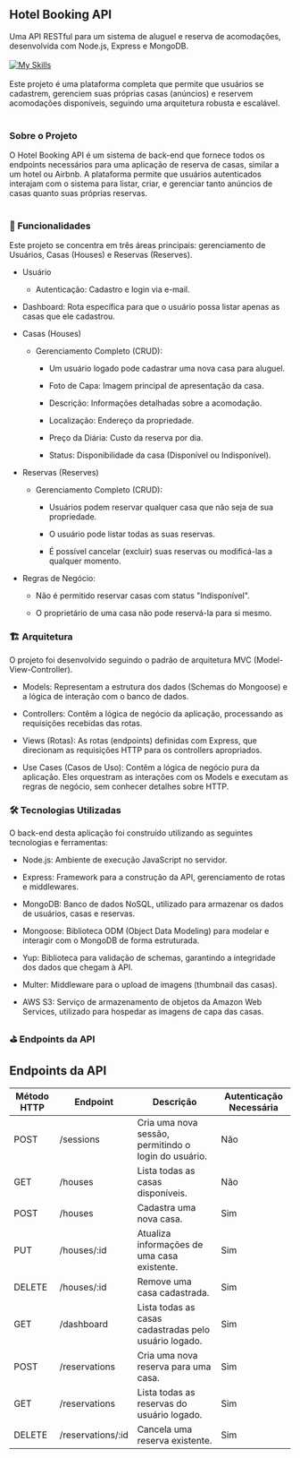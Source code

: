 ## Hotel Booking API
Uma API RESTful para um sistema de aluguel e reserva de acomodações, desenvolvida com Node.js, Express e MongoDB. <br> <br>
[![My Skills](https://skillicons.dev/icons?i=js,nodejs,express,mongodb,aws)](https://skillicons.dev) <br> <br>
Este projeto é uma plataforma completa que permite que usuários se cadastrem, gerenciem suas próprias casas (anúncios) e reservem acomodações disponíveis, seguindo uma arquitetura robusta e escalável. <br><br>

### Sobre o Projeto
O Hotel Booking API é um sistema de back-end que fornece todos os endpoints necessários para uma aplicação de reserva de casas, similar a um hotel ou Airbnb. A plataforma permite que usuários autenticados interajam com o sistema para listar, criar, e gerenciar tanto anúncios de casas quanto suas próprias reservas. <br><br>

### 🚀 Funcionalidades
Este projeto se concentra em três áreas principais: gerenciamento de Usuários, Casas (Houses) e Reservas (Reserves).

- Usuário <br>
   - Autenticação: Cadastro e login via e-mail.

- Dashboard: Rota específica para que o usuário possa listar apenas as casas que ele cadastrou. <br>

- Casas (Houses) <br>
  - Gerenciamento Completo (CRUD):

     - Um usuário logado pode cadastrar uma nova casa para aluguel.


    - Foto de Capa: Imagem principal de apresentação da casa.
      
    -  Descrição: Informações detalhadas sobre a acomodação.
      
    -  Localização: Endereço da propriedade.
      
    -  Preço da Diária: Custo da reserva por dia.
      
    -  Status: Disponibilidade da casa (Disponível ou Indisponível).

- Reservas (Reserves) <br>
   - Gerenciamento Completo (CRUD):

      - Usuários podem reservar qualquer casa que não seja de sua propriedade.
      
      -  O usuário pode listar todas as suas reservas.
      
      -  É possível cancelar (excluir) suas reservas ou modificá-las a qualquer momento.

- Regras de Negócio:

    - Não é permitido reservar casas com status "Indisponível".
    
    - O proprietário de uma casa não pode reservá-la para si mesmo.

### 🏗️ Arquitetura <br>
   O projeto foi desenvolvido seguindo o padrão de arquitetura MVC (Model-View-Controller).
  
  - Models: Representam a estrutura dos dados (Schemas do Mongoose) e a lógica de interação com o banco de dados.
  
  - Controllers: Contêm a lógica de negócio da aplicação, processando as requisições recebidas das rotas.
  
  - Views (Rotas): As rotas (endpoints) definidas com Express, que direcionam as requisições HTTP para os controllers apropriados.
    
  - Use Cases (Casos de Uso): Contêm a lógica de negócio pura da aplicação. Eles orquestram as interações com os Models e executam as regras de negócio, sem conhecer detalhes sobre HTTP.

### 🛠️ Tecnologias Utilizadas
O back-end desta aplicação foi construído utilizando as seguintes tecnologias e ferramentas:

 - Node.js: Ambiente de execução JavaScript no servidor.
  
 - Express: Framework para a construção da API, gerenciamento de rotas e middlewares.
  
 - MongoDB: Banco de dados NoSQL, utilizado para armazenar os dados de usuários, casas e reservas.
  
 - Mongoose: Biblioteca ODM (Object Data Modeling) para modelar e interagir com o MongoDB de forma estruturada.
  
 - Yup: Biblioteca para validação de schemas, garantindo a integridade dos dados que chegam à API.
  
 - Multer: Middleware para o upload de imagens (thumbnail das casas).

 - AWS S3: Serviço de armazenamento de objetos da Amazon Web Services, utilizado para hospedar as imagens de capa das casas.
  
  

### ⛳ Endpoints da API
## Endpoints da API

| Método HTTP | Endpoint      | Descrição                                               | Autenticação Necessária |
|-------------|---------------|---------------------------------------------------------|--------------------------|
| POST        | /sessions     | Cria uma nova sessão, permitindo o login do usuário.    | Não                      |
| GET         | /houses       | Lista todas as casas disponíveis.                       | Não                      |
| POST        | /houses       | Cadastra uma nova casa.                                 | Sim                      |
| PUT         | /houses/:id   | Atualiza informações de uma casa existente.             | Sim                      |
| DELETE      | /houses/:id   | Remove uma casa cadastrada.                             | Sim                      |
| GET         | /dashboard    | Lista todas as casas cadastradas pelo usuário logado.   | Sim                      |
| POST        | /reservations | Cria uma nova reserva para uma casa.                    | Sim                      |
| GET         | /reservations | Lista todas as reservas do usuário logado.              | Sim                      |
| DELETE      | /reservations/:id | Cancela uma reserva existente.                      | Sim                      |




